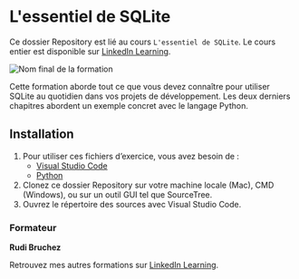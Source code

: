 # L'essentiel de SQLite

Ce dossier Repository est lié au cours `L'essentiel de SQLite`. Le cours entier est disponible sur [LinkedIn Learning][lil-course-url].

![Nom final de la formation][lil-thumbnail-url] 

Cette formation aborde tout ce que vous devez connaître pour utiliser SQLite au quotidien dans vos projets de développement. Les deux derniers chapitres abordent un exemple concret avec le langage Python.

## Installation

1. Pour utiliser ces fichiers d’exercice, vous avez besoin de : 
   - [Visual Studio Code](https://code.visualstudio.com/)
   - [Python](https://www.python.org/) 
2. Clonez ce dossier Repository sur votre machine locale (Mac), CMD (Windows), ou sur un outil GUI tel que SourceTree. 
3. Ouvrez le répertoire des sources avec Visual Studio Code. 


### Formateur

**Rudi Bruchez** 

 Retrouvez mes autres formations sur [LinkedIn Learning][lil-URL-trainer].

[0]: # (Replace these placeholder URLs with actual course URLs)
[lil-course-url]: https://www.linkedin.com
[lil-thumbnail-url]: https:
[lil-URL-trainer]: https://www.linkedin.com/learning/instructors/rudi-bruchez

[1]: # (End of FR-Instruction ###############################################################################################)

